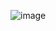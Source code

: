 ![image](https://github.com/companyakis/python-finance/assets/77589867/b1b566b8-9852-48e3-9129-6cd2ab0e20a9)
